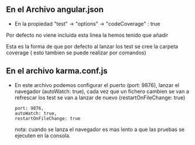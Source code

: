 ## En el Archivo angular.json

- En la propiedad "test" -> "options" -> "codeCoverage" : true

Por defecto no viene incluida esta linea la hemos tenido que añadir

Esta es la forma de que por defecto al lanzar los test se cree la carpeta coverage ( esto tambien se puede realizar por comandos)


## En el archivo karma.conf.js

- En este archivo podemos configurar el puerto (port: 9876), lanzar el navegador  (autoWatch: true), cada vez que un fichero cambien se van a refrescar los test se van a lanzar de nuevo (restartOnFileChange: true)
  ```
  port: 9876,
  autoWatch: true,
  restartOnFileChange: true
  ```
  nota: cuando se lanza el navegador es mas lento a que las pruebas se ejecuten en la consola.